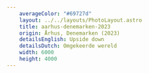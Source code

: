 ```yaml
---
    averageColor: "#69727d"
    layout: ../../layouts/PhotoLayout.astro
    title: aarhus-denemarken-2023
    origin: Århus, Denemarken (2023)
    detailsEnglish: Upside down
    detailsDutch: Omgekeerde wereld
    width: 6000
    height: 4000
---
```


